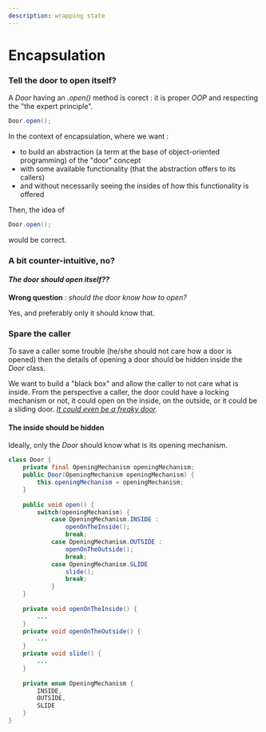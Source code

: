 ```yaml
---
description: wrapping state
---
```


# Encapsulation

### Tell the door to open itself?

A _Door_ having an _.open\(\)_ method is corect : it is proper _OOP_ and respecting the "the expert principle".

```java
Door.open();
```

In the context of encapsulation, where we want :

* to build an abstraction \(a term at the base of object-oriented programming\) of the "door" concept
* with some available functionality \(that the abstraction offers to its callers\)
* and without necessarily seeing the insides of how this functionality is offered 

Then, the idea of

```java
Door.open();
```

would be correct. 

### A bit counter-intuitive, no?

#### _**The door should open itself??**_

**Wrong question** : _should the door know how to open?_ 

Yes, and preferably only it should know that.

### Spare the caller

To save a caller some trouble \(he/she should not care how a door is opened\) then the details of opening a door should be hidden inside the _Door_ class. 

We want to build a "black box" and allow the caller to not care what is inside. From the perspective a caller, the door could have a locking mechanism or not, it could open on the inside, on the outside, or it could be a sliding door. [_It could even be a freaky door_](https://www.google.ch/search?q=torggler+kinetic+door)_._

#### The inside should be hidden

Ideally, only the _Door_ should know what is its opening mechanism.

```java
class Door {
    private final OpeningMechanism openingMechanism;    
    public Door(OpeningMechanism openingMechanism) {
        this.openingMechanism = openingMechanism;
    }
    
    public void open() {
        switch(openingMechanism) {
            case OpeningMechanism.INSIDE :
                openOnTheInside();
                break;
            case OpeningMechanism.OUTSIDE :
                openOnTheOutside();
                break;
            case OpeningMechanism.SLIDE
                slide();
                break;
            }
    }
    
    private void openOnTheInside() {
        ...
    }    
    private void openOnTheOutside() {
        ...
    }
    private void slide() {
        ...
    }
    
    private enum OpeningMechanism {
        INSIDE,
        OUTSIDE,
        SLIDE
    }
}
```

### 

